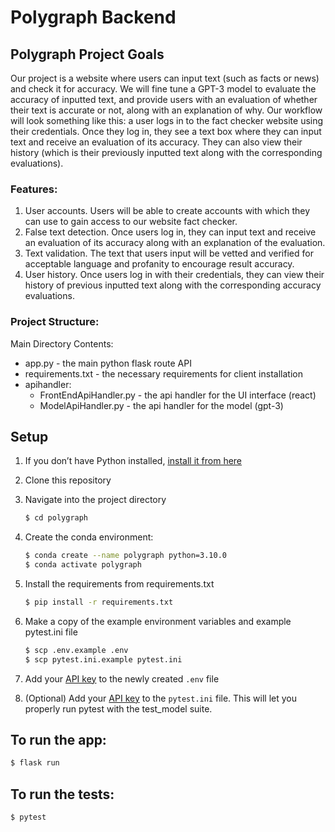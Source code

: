 # Polygraph Backend

## Polygraph Project Goals
Our project is a website where users can input text (such as facts or news) and check it for accuracy. We will fine tune a GPT-3 model to evaluate the accuracy of inputted text, and provide users with an evaluation of whether their text is accurate or not, along with an explanation of why. Our workflow will look something like this: a user logs in to the fact checker website using their credentials. Once they log in, they see a text box where they can input text and receive an evaluation of its accuracy. They can also view their history (which is their previously inputted text along with the corresponding evaluations).

### Features:
1. User accounts. Users will be able to create accounts with which they can use to gain access to our website fact checker.
2. False text detection. Once users log in, they can input text and receive an evaluation of its accuracy along with an explanation of the evaluation.
3. Text validation. The text that users input will be vetted and verified for acceptable language and profanity to encourage result accuracy.
4. User history. Once users log in with their credentials, they can view their history of previous inputted text along with the corresponding accuracy evaluations.

### Project Structure:
Main Directory Contents:
- app.py - the main python flask route API
- requirements.txt - the necessary requirements for client installation
- apihandler:
  - FrontEndApiHandler.py - the api handler for the UI interface (react)
  - ModelApiHandler.py - the api handler for the model (gpt-3)

## Setup

1. If you don’t have Python installed, [install it from here](https://www.python.org/downloads/)

2. Clone this repository

3. Navigate into the project directory

   ```bash
   $ cd polygraph
   ```

4. Create the conda environment:
   ```bash
   $ conda create --name polygraph python=3.10.0
   $ conda activate polygraph
   ```

5. Install the requirements from requirements.txt
   ```bash
   $ pip install -r requirements.txt
   ```

6. Make a copy of the example environment variables and example pytest.ini file
   ```bash
   $ scp .env.example .env
   $ scp pytest.ini.example pytest.ini
   ```

7. Add your [API key](https://beta.openai.com/account/api-keys) to the newly created `.env` file

8. (Optional) Add your [API key](https://beta.openai.com/account/api-keys) to the `pytest.ini` file. This will let you properly run pytest with the test_model suite.

## To run the app:

   ```bash
   $ flask run
   ```

##  To run the tests:

   ```bash
   $ pytest
   ```
